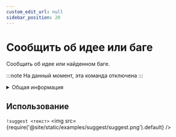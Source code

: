 ```yaml
---
custom_edit_url: null
sidebar_position: 20
---
```


# Сообщить об идее или баге

Сообщить об идее или найденном баге.

:::note
На данный момент, эта команда отключена
:::

<details>
  <summary>Общая информация</summary>
  <ul>
    <li><b>Название:</b> suggest</li>
    <li><b>Элиасы:</b> отсутствуют</li>
    <li><b>Кулдаун:</b> общий 5 секунд</li>
  </ul>
</details>

## Использование
`!suggest <текст>`
<img src={require('@site/static/examples/suggest/suggest.png').default} />
